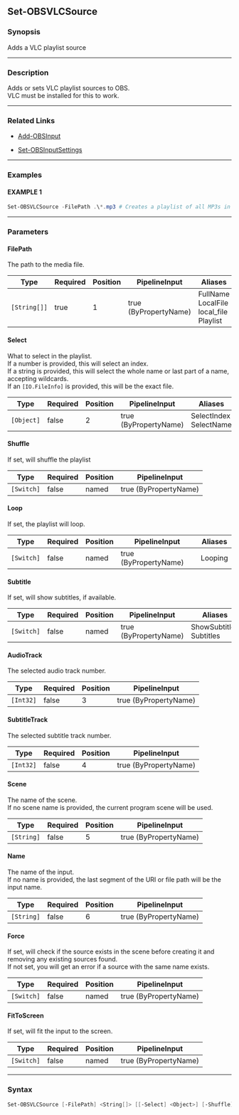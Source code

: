 Set-OBSVLCSource
----------------




### Synopsis
Adds a VLC playlist source



---


### Description

Adds or sets VLC playlist sources to OBS.    
VLC must be installed for this to work.



---


### Related Links
* [Add-OBSInput](Add-OBSInput.md)



* [Set-OBSInputSettings](Set-OBSInputSettings.md)





---


### Examples
#### EXAMPLE 1
```PowerShell
Set-OBSVLCSource -FilePath .\*.mp3 # Creates a playlist of all MP3s in the current directory
```



---


### Parameters
#### **FilePath**

The path to the media file.






|Type        |Required|Position|PipelineInput        |Aliases                                           |
|------------|--------|--------|---------------------|--------------------------------------------------|
|`[String[]]`|true    |1       |true (ByPropertyName)|FullName<br/>LocalFile<br/>local_file<br/>Playlist|



#### **Select**

What to select in the playlist.    
If a number is provided, this will select an index.    
If a string is provided, this will select the whole name or last part of a name, accepting wildcards.    
If an `[IO.FileInfo]` is provided, this will be the exact file.






|Type      |Required|Position|PipelineInput        |Aliases                   |
|----------|--------|--------|---------------------|--------------------------|
|`[Object]`|false   |2       |true (ByPropertyName)|SelectIndex<br/>SelectName|



#### **Shuffle**

If set, will shuffle the playlist






|Type      |Required|Position|PipelineInput        |
|----------|--------|--------|---------------------|
|`[Switch]`|false   |named   |true (ByPropertyName)|



#### **Loop**

If set, the playlist will loop.






|Type      |Required|Position|PipelineInput        |Aliases|
|----------|--------|--------|---------------------|-------|
|`[Switch]`|false   |named   |true (ByPropertyName)|Looping|



#### **Subtitle**

If set, will show subtitles, if available.






|Type      |Required|Position|PipelineInput        |Aliases                    |
|----------|--------|--------|---------------------|---------------------------|
|`[Switch]`|false   |named   |true (ByPropertyName)|ShowSubtitles<br/>Subtitles|



#### **AudioTrack**

The selected audio track number.






|Type     |Required|Position|PipelineInput        |
|---------|--------|--------|---------------------|
|`[Int32]`|false   |3       |true (ByPropertyName)|



#### **SubtitleTrack**

The selected subtitle track number.






|Type     |Required|Position|PipelineInput        |
|---------|--------|--------|---------------------|
|`[Int32]`|false   |4       |true (ByPropertyName)|



#### **Scene**

The name of the scene.    
If no scene name is provided, the current program scene will be used.






|Type      |Required|Position|PipelineInput        |
|----------|--------|--------|---------------------|
|`[String]`|false   |5       |true (ByPropertyName)|



#### **Name**

The name of the input.    
If no name is provided, the last segment of the URI or file path will be the input name.






|Type      |Required|Position|PipelineInput        |
|----------|--------|--------|---------------------|
|`[String]`|false   |6       |true (ByPropertyName)|



#### **Force**

If set, will check if the source exists in the scene before creating it and removing any existing sources found.    
If not set, you will get an error if a source with the same name exists.






|Type      |Required|Position|PipelineInput        |
|----------|--------|--------|---------------------|
|`[Switch]`|false   |named   |true (ByPropertyName)|



#### **FitToScreen**

If set, will fit the input to the screen.






|Type      |Required|Position|PipelineInput        |
|----------|--------|--------|---------------------|
|`[Switch]`|false   |named   |true (ByPropertyName)|





---


### Syntax
```PowerShell
Set-OBSVLCSource [-FilePath] <String[]> [[-Select] <Object>] [-Shuffle] [-Loop] [-Subtitle] [[-AudioTrack] <Int32>] [[-SubtitleTrack] <Int32>] [[-Scene] <String>] [[-Name] <String>] [-Force] [-FitToScreen] [<CommonParameters>]
```
